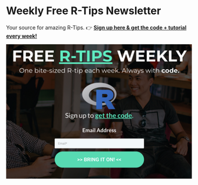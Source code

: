 
# Weekly Free R-Tips Newsletter

Your source for amazing R-Tips. 👉 [__Sign up here & get the code + tutorial every week!__](https://learn.business-science.io/r-tips-newsletter)

[![Weekly R-Tips](img/free_rtips_weekly.jpg)](https://learn.business-science.io/r-tips-newsletter)
